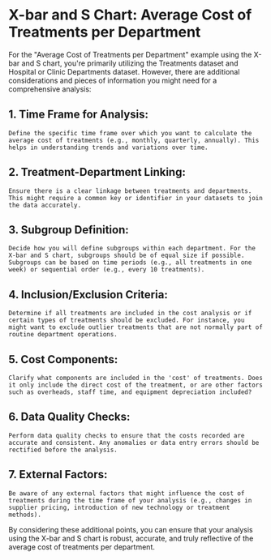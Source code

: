 
# X-bar and S Chart: Average Cost of Treatments per Department

For the "Average Cost of Treatments per Department" example using the X-bar and S chart, you're primarily utilizing the Treatments dataset and Hospital or Clinic Departments dataset. However, there are additional considerations and pieces of information you might need for a comprehensive analysis:
## 1. Time Frame for Analysis:

    Define the specific time frame over which you want to calculate the average cost of treatments (e.g., monthly, quarterly, annually). This helps in understanding trends and variations over time.

## 2. Treatment-Department Linking:

    Ensure there is a clear linkage between treatments and departments. This might require a common key or identifier in your datasets to join the data accurately.

## 3. Subgroup Definition:

    Decide how you will define subgroups within each department. For the X-bar and S chart, subgroups should be of equal size if possible. Subgroups can be based on time periods (e.g., all treatments in one week) or sequential order (e.g., every 10 treatments).

## 4. Inclusion/Exclusion Criteria:

    Determine if all treatments are included in the cost analysis or if certain types of treatments should be excluded. For instance, you might want to exclude outlier treatments that are not normally part of routine department operations.

## 5. Cost Components:

    Clarify what components are included in the 'cost' of treatments. Does it only include the direct cost of the treatment, or are other factors such as overheads, staff time, and equipment depreciation included?

## 6. Data Quality Checks:

    Perform data quality checks to ensure that the costs recorded are accurate and consistent. Any anomalies or data entry errors should be rectified before the analysis.

## 7. External Factors:

    Be aware of any external factors that might influence the cost of treatments during the time frame of your analysis (e.g., changes in supplier pricing, introduction of new technology or treatment methods).

By considering these additional points, you can ensure that your analysis using the X-bar and S chart is robust, accurate, and truly reflective of the average cost of treatments per department.
